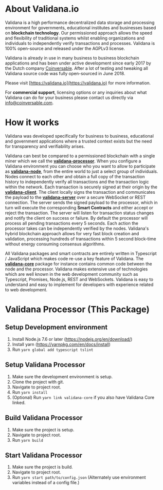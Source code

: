 About Validana.io
=================

Validana is a high performance decentralized data storage and processing environment for governments, educational institutes and businesses based on **blockchain technology**. Our permissioned approach allows the speed and flexibility of traditional systems whilst enabling organizations and individuals to independently verify transactions and processes. Validana is 100% open-source and released under the AGPLv3 license.

Validana is already in use in many business to business blockchain applications and has been under active development since early 2017 by the Dutch company [Coinversable](https://coinversable.com). After a lot of testing and tweaking all Validana source code was fully open-sourced in June 2018.


Please visit [https://validana.io](https://validana.io) for more information.

For **commercial support**, licensing options or any inquiries about what Validana can do for your business please contact us directly via info@coinversable.com.

How it works
============
Validana was developed specifically for business to business, educational and government applications where a trusted context exists but the need for transparency and verifiability arises. 

Validana can best be compared to a permissioned blockchain with a single miner which we call the [**validana-processor**](https://github.com/coinversable/validana-processor). When you configure a Validana environment you can choose who you want to allow to participate as [**validana-node**](https://github.com/coinversable/validana-node), from the entire world to just a select group of individuals. Nodes connect to each other and obtain a full copy of the transaction history to independently verify all transactions and the transaction logic within the network. Each transaction is securely signed at their origin by the [**validana-client**](https://github.com/coinversable/validana-client). The client locally signs the transaction and communicates the payload to the [**validana-server**](https://github.com/coinversable/validana-server) over a secure WebSocket or REST connection. The server sends the signed payload to the processor, which in turn will execute the corresponding **Smart Contracts** and either accept or reject the transaction. The server will listen for transaction status changes and notify the client on success or failure. By default the processor will process all pending transactions every 5 seconds. Each action the processor takes can be independently verified by the nodes. Validana's hybrid blockchain approach allows for very fast block creation and validation, processing hundreds of transactions within 5 second block-time without energy consuming consensus algorithms.

All Validana packages and smart contracts are entirely written in Typescript / JavaScript which makes code re-use a key feature of Validana. The [**validana-core**](https://github.com/coinversable/validana-core) package for instance contains common code between the node and the processor. Validana makes extensive use of technologies which are well known in the web development community such as Typescript, Promises, Node.js, REST and WebSockets. Validana is easy to understand and easy to implement for developers with experience related to web development.



Validana Processor (This Package)
=================================

Setup Development environment
-----------------------------
1. Install Node.js 7.6 or later (https://nodejs.org/en/download/)
2. Install yarn (https://yarnpkg.com/en/docs/install)
3. Run `yarn global add typescript tslint`

Setup Validana Processor
------------------------
1. Make sure the development environment is setup.
2. Clone the project with git.
3. Navigate to project root.
4. Run `yarn install`
5. (Optional) Run `yarn link validana-core` if you also have Validana Core linked.

Build Validana Processor
------------------------
1. Make sure the project is setup.
2. Navigate to project root.
3. Run `yarn build`

Start Validana Processor
------------------------
1. Make sure the project is build.
2. Navigate to project root.
3. Run `yarn start path/to/config.json` (Alternately use environment variables instead of a config file.)